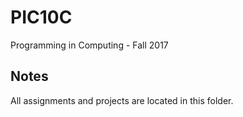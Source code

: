 # PIC10C
Programming in Computing - Fall 2017

## Notes

All assignments and projects are located in this folder.
